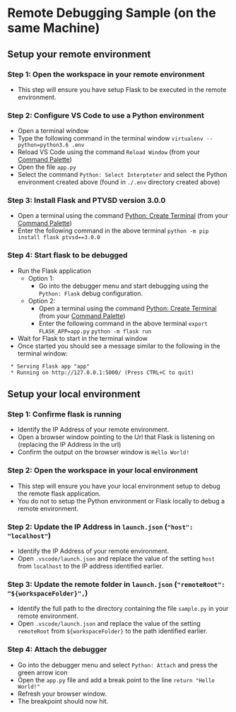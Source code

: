 # Remote Debugging Sample (on the same Machine)

## Setup your remote environment
### Step 1: Open the workspace in your remote environment
* This step will ensure you have setup Flask to be executed in the remote environment.

### Step 2: Configure VS Code to use a Python environment
* Open a terminal window
* Type the following command in the terminal window
`virtualenv --python=python3.6 .env`
* Reload VS Code using the command `Reload Window` (from your [Command Palette](https://code.visualstudio.com/docs/getstarted/userinterface#_command-palette))
* Open the file `app.py`
* Select the command `Python: Select Interpteter` and select the Python environment created above (found in `./.env` directory created above)

### Step 3: Install Flask and PTVSD version 3.0.0
* Open a terminal using the command [Python: Create Terminal](https://code.visualstudio.com/docs/python/environments#_activating-an-environment-in-the-terminal) (from your [Command Palette](https://code.visualstudio.com/docs/getstarted/userinterface#_command-palette))
* Enter the following command in the above terminal
    `python -m pip install flask ptvsd==3.0.0`

### Step 4: Start flask to be debugged
* Run the Flask application
    * Option 1:
        * Go into the debugger menu and start debugging using the `Python: Flask` debug configuration.
    * Option 2:
        * Open a terminal using the command [Python: Create Terminal](https://code.visualstudio.com/docs/python/environments#_activating-an-environment-in-the-terminal) (from your [Command Palette](https://code.visualstudio.com/docs/getstarted/userinterface#_command-palette))
        * Enter the following command in the above terminal
            `export FLASK_APP=app.py`
            `python -m flask run`
* Wait for Flask to start in the terminal window
* Once started you should see a message similar to the following in the terminal window:
```shell
 * Serving Flask app "app"
 * Running on http://127.0.0.1:5000/ (Press CTRL+C to quit)
 ```

## Setup your local environment
### Step 1: Confirme flask is running
* Identify the IP Address of your remote environment.
* Open a browser window pointing to the Url that Flask is listening on (replacing the IP Address in the url)
* Confirm the output on the browser window is `Hello World!`

### Step 2: Open the workspace in your local environment
* This step will ensure you have your local environment setup to debug the remote flask application.
* You do not to setup the Python environment or Flask locally to debug a remote environment.

### Step 2: Update the IP Address in `launch.json` (`"host": "localhost"`)
* Identify the IP Address of your remote environment.
* Open `.vscode/launch.json` and replace the value of the setting `host` from `localhost` to the IP address identified earlier.

### Step 3: Update the remote folder in `launch.json` (`"remoteRoot": "${workspaceFolder}",`)
* Identify the full path to the directory containing the file `sample.py` in your remote environment.
* Open `.vscode/launch.json` and replace the value of the setting `remoteRoot` from `${workspaceFolder}` to the path identified earlier.

### Step 4: Attach the debugger
* Go into the debugger menu and select `Python: Attach` and press the green arrow icon 
* Open the `app.py` file and add a break point to the line `return "Hello World!"`
* Refresh your browser window.
* The breakpoint should now hit.
